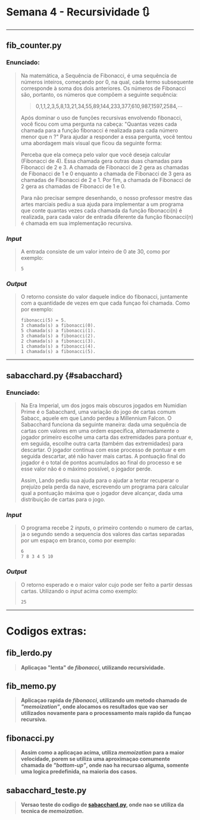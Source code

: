 # Semana 4 - Recursividade :arrows_clockwise:

-- --

## fib_counter.py 

### Enunciado:

> Na matemática, a Sequência de Fibonacci, é uma sequência de números inteiros, começando por 0, na qual, cada termo subsequente corresponde à soma dos dois anteriores. Os números de Fibonacci são, portanto, os números que compõem a seguinte sequência:
>
> >0,1,1,2,3,5,8,13,21,34,55,89,144,233,377,610,987,1597,2584,⋯
> 
> Após dominar o uso de funções recursivas envolvendo fibonacci, você ficou com uma pergunta na cabeça: "Quantas vezes cada chamada para a função fibonacci é realizada para cada número menor que n
> ?" Para ajudar a responder a essa pergunta, você tentou uma abordagem mais visual que ficou da seguinte forma:
> 
> Perceba que ela começa pelo valor que você deseja calcular (Fibonacci de 4). Essa chamada gera outras duas chamadas para Fibonacci de 2 e 3. A chamada de Fibonacci de 2 gera as chamadas de Fibonacci de 1 e 0 enquanto a chamada de Fibonacci de 3 gera as chamadas de Fibonacci de 2 e 1. Por fim, a chamada de Fibonacci de 2 gera as chamadas de Fibonacci de 1 e 0.
>
> Para não precisar sempre desenhando, o nosso professor mestre das artes marciais pediu a sua ajuda para implementar a um programa que conte quantas vezes cada chamada da função fibonacci(n) é realizada, para cada valor de entrada diferente da função fibonacci(n) é chamada em sua implementação recursiva.

### *Input*

> A entrada consiste de um valor inteiro de 0 ate 30, como por exemplo:
>```
> 5
> ```

### *Output*

> O retorno consiste do valor daquele indice do fibonacci, juntamente com a quantidade de vezes em que cada funçao foi chamada.
> Como por exemplo:
> ``` 
> fibonacci(5) = 5.
> 3 chamada(s) a fibonacci(0).
> 5 chamada(s) a fibonacci(1).
> 3 chamada(s) a fibonacci(2).
> 2 chamada(s) a fibonacci(3).
> 1 chamada(s) a fibonacci(4).
> 1 chamada(s) a fibonacci(5).
> ```

-- --

## sabacchard.py {#sabacchard}

### Enunciado:

> Na Era Imperial, um dos jogos mais obscuros jogados em Numidian Prime é o Sabacchard, uma variação do jogo de cartas comum Sabacc, aquele em que Lando perdeu a Millennium Falcon. O Sabacchard funciona da seguinte maneira: dada uma sequência de cartas com valores em uma ordem específica, alternadamente o jogador primeiro escolhe uma carta das extremidades para pontuar e, em seguida, escolhe outra carta (também das extremidades) para descartar. O jogador continua com esse processo de pontuar e em seguida descartar, até não haver mais cartas. A pontuação final do jogador é o total de pontos acumulados ao final do processo e se esse valor não é o máximo possível, o jogador perde.
> 
> Assim, Lando pediu sua ajuda para o ajudar a tentar recuperar o prejuízo pela perda da nave, escrevendo um programa para calcular qual a pontuação máxima que o jogador deve alcançar, dada uma distribuição de cartas para o jogo.

### *Input*

> O programa recebe 2 *inputs*, o primeiro contendo o numero de cartas, ja o segundo sendo a sequencia dos valores das cartas separadas por um espaço em branco, como por exemplo:
> ```
> 6
> 7 8 3 4 5 10
> ```

### *Output*

> O retorno esperado e o maior valor cujo pode ser feito a partir dessas cartas.
> Utilizando o *input* acima como exemplo:
> ```
> 25
> ```

-- --

# Codigos extras:

## fib_lerdo.py

> **Aplicaçao "lenta" de *fibonacci*, utilizando recursividade.**

## fib_memo.py

> **Aplicaçao rapida de *fibonacci*, utilizando um metodo chamado de *"memoization"*, onde alocamos os resultados que vao ser
utilizados novamente para o processamento mais rapido da funçao recursiva.**

## fibonacci.py

> **Assim como a aplicaçao acima, utiliza *memoization* para a maior velocidade, porem se utiliza uma aproximaçao comumente 
chamada de *"bottom-up"*, onde nao ha recursao alguma, somente uma logica predefinida, na maioria dos casos.**

## sabacchard_teste.py

> **Versao teste do codigo de [sabacchard.py](##sabacchard), onde nao se utiliza da tecnica de *memoization*.**